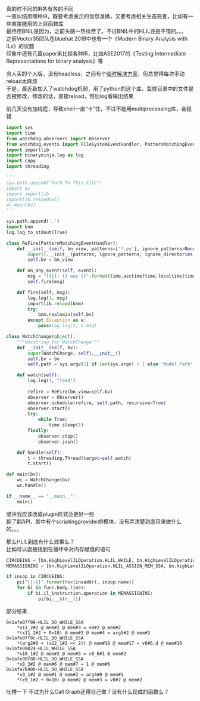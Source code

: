 真的时不同的IR各有各的不同  
一直纠结用哪种IR，既要考虑表示的信息准确，又要考虑相关生态完善，比如有一些直接能用的上层函数库  
最终用BNIL是因为，之前头脑一热续费了。不过BNIL中的HLIL还是不错的。。。  
之前Vector35团队在bluehat 2019中也有一个《Modern Binary Analysis with ILs》的议题  
印象中还有几篇paper来比较各种IR，比如ASE2017的《Testing Intermediate Representations for binary analysis》等  

穷人买的个人版，没有headless，之前有个[临时解决方案](https://github.com/D4rkD0g/2020_Record/blob/master/2020.05/week01/2020.05.05.md)，但总觉得每次手动reload太麻烦  
于是，最近新加入了watchdog机制，用了python的这个库，监控目录中的文件是否被修改，修改的话，直接reload，然后log看输出结果  

前几天没有加线程，导致shell一直“卡”住，不过不能用multiprocessing库，会报错  

```PYTHON
import sys
import time
from watchdog.observers import Observer
from watchdog.events import FileSystemEventHandler, PatternMatchingEventHandler
import importlib
import binaryninja.log as log
import copy
import threading

'''
sys.path.append("Path To This File")
import wc
import importlib
importlib.reload(wc)
wc.main(bv)
'''

sys.path.append('.')
import bnm
log.log_to_stdout(True)

class ReFire(PatternMatchingEventHandler):
    def __init__(self, bn_view, patterns=['*.py'], ignore_patterns=None, ignore_directories=False, case_sensitive=False):
        super().__init__(patterns, ignore_patterns, ignore_directories, case_sensitive)
        self.bv = bn_view

    def on_any_event(self, event):
        msg = "[{}]: {} was {}".format(time.asctime(time.localtime(time.time())), event.src_path, event.event_type)
        self.fire(msg)

    def fire(self, msg):
        log.log(1, msg)
        importlib.reload(bnm)
        try:
            bnm.realmain(self.bv)
        except Exception as e:
            pass#log.log(2, e.msg)

class WatchChange(object):
    """docstring for WatchChange"""
    def __init__(self, bv):
        super(WatchChange, self).__init__()
        self.bv = bv
        self.path = sys.argv[1] if len(sys.argv) > 1 else 'Model Path'

    def watch(self):
        log.log(1, "load")
        
        refire = ReFire(bn_view=self.bv)
        observer = Observer()
        observer.schedule(refire, self.path, recursive=True)
        observer.start()
        try:
            while True:
                time.sleep(1)
        finally:
            observer.stop()
            observer.join()

    def handle(self):
        t = threading.Thread(target=self.watch)
        t.start()

def main(bv):
    wc = WatchChange(bv)
    wc.handle()

if __name__ == "__main__":
    main()
```

或许我应该改成plugin形式会更好一些  
翻了翻API，其中有个scriptingprovider的模块，没有弄清楚到底用来做什么的。。。  

那么HLIL到底有什么效果么？  
比如可以直接找到在循环中对内存赋值的语句  

```python
CIRCUEINS = [bn.HighLevelILOperation.HLIL_WHILE, bn.HighLevelILOperation.HLIL_WHILE_SSA, bn.HighLevelILOperation.HLIL_DO_WHILE, bn.HighLevelILOperation.HLIL_DO_WHILE_SSA, bn.HighLevelILOperation.HLIL_FOR, bn.HighLevelILOperation.HLIL_FOR_SSA]
MEMASSIGNINS = [bn.HighLevelILOperation.HLIL_ASSIGN_MEM_SSA, bn.HighLevelILOperation.HLIL_ASSIGN_UNPACK_MEM_SSA]

if insop in CIRCUEINS:
	pi("{}-{}".format(hex(insaddr), insop.name))
	for bi in func.body.lines:
		if bi.il_instruction.operation in MEMASSIGNINS:
			pi(bi.__str__())
```

部分结果 


```ASM
0x1afe07f08-HLIL_DO_WHILE_SSA
	*x11_2#2 @ mem#2 @ mem#3 = v0#2 @ mem#2
	*(x11_2#2 + 0x10) @ mem#3 @ mem#4 = arg5#2 @ mem#3
0x1afe07f8c-HLIL_DO_WHILE_SSA
	*(arg2#0 + (x22_1#2 << 2)) @ mem#16 @ mem#17 = v0#6.d @ mem#16
0x1afe09024-HLIL_WHILE_SSA
    *x10_1#2 @ mem#2 @ mem#3 = x8_6#1 @ mem#2
0x1afe08f80-HLIL_DO_WHILE_SSA
	*x8_3#2 @ mem#6 @ mem#7 = 1 @ mem#6
0x1afa7b808-HLIL_DO_WHILE_SSA
	*x9_1#2 @ mem#1 @ mem#2 = arg4#0 @ mem#1
	*(x9_1#2 + 0x10) @ mem#2 @ mem#3 = v0#2 @ mem#2
```

吐槽一下 不过为什么Call Graph还得自己做？没有什么现成的函数么？